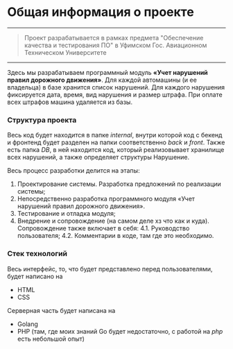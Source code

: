 # Общая информация о проекте
---
> Проект разрабатывается в рамках предмета "Обеспечение качества и тестирования ПО" в Уфимском Гос. Авиационном Техническом Университете
---
Здесь мы разрабатываем программный модуль __«Учет нарушений правил дорожного движения»__. Для каждой автомашины (и ее владельца) в базе хранится список нарушений. Для каждого нарушения фиксируется дата, время, вид нарушения и размер штрафа. При оплате всех штрафов машина удаляется из базы.

### Структура проекта

Весь код будет находится в папке *internal*, внутри которой код с бекенд и фронтенд будет разделен на папки соответственно *back* и *front*. Также есть папка *DB*, в ней находится код, который реализовывает хранилище всех нарушений, а также определяет структуры Нарушение.

Весь процесс разработки делится на этапы:
1. Проектирование системы. Разработка предложений по реализации системы;
2. Непосредственно разработка программного модуля «Учет нарушений правил дорожного движения».
3. Тестирование и отладка модуля;
4. Внедрение и сопровождение (на самом деле хз что как и куда). Сопровождение также включает в себя:
4.1. Руководство пользователя;
4.2. Комментарии в коде, там где это необходимо.

### Стек технологий

Весь интерфейс, то, что будет представлено перед пользователями, будет написано на 
- HTML
- CSS

Серверная часть будет написана на
- Golang
- PHP (там, где моих знаний Go будет недостаточно, с работой на *php* есть небольшой опыт)